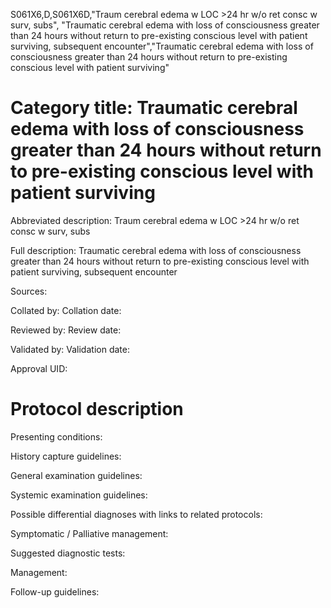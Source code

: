 S061X6,D,S061X6D,"Traum cerebral edema w LOC >24 hr w/o ret consc w surv, subs", "Traumatic cerebral edema with loss of consciousness greater than 24 hours without return to pre-existing conscious level with patient surviving, subsequent encounter","Traumatic cerebral edema with loss of consciousness greater than 24 hours without return to pre-existing conscious level with patient surviving"
# Category title: Traumatic cerebral edema with loss of consciousness greater than 24 hours without return to pre-existing conscious level with patient surviving

Abbreviated description: Traum cerebral edema w LOC >24 hr w/o ret consc w surv, subs

Full description: Traumatic cerebral edema with loss of consciousness greater than 24 hours without return to pre-existing conscious level with patient surviving, subsequent encounter

Sources:

Collated by:
Collation date:

Reviewed by:
Review date:

Validated by:
Validation date:

Approval UID:

# Protocol description

Presenting conditions:

History capture guidelines:

General examination guidelines:

Systemic examination guidelines:

Possible differential diagnoses with links to related protocols:

Symptomatic / Palliative management:

Suggested diagnostic tests:

Management:

Follow-up guidelines:
